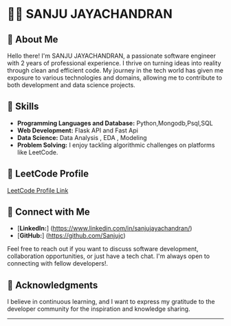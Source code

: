 # 👨‍💻 SANJU JAYACHANDRAN

## 👋 About Me
Hello there! I'm SANJU JAYACHANDRAN, a passionate software engineer with 2 years of professional experience. I thrive on turning ideas into reality through clean and efficient code. My journey in the tech world has given me exposure to various technologies and domains, allowing me to contribute to both development and data science projects.

## 🚀 Skills
- **Programming Languages and Database:** Python,Mongodb,Psql,SQL
- **Web Development:** Flask API and Fast Api
- **Data Science:** Data Analysis , EDA , Modeling
- **Problem Solving:** I enjoy tackling algorithmic challenges on platforms like LeetCode.

## 🧠 LeetCode Profile
[LeetCode Profile Link](https://leetcode.com/sanjujayachandran/)

## 🤝 Connect with Me
- [**LinkedIn:**] (https://www.linkedin.com/in/sanjujayachandran/)
- [**GitHub:**] (https://github.com/Sanjujc)

Feel free to reach out if you want to discuss software development, collaboration opportunities, or just have a tech chat. I'm always open to connecting with fellow developers!.

## 🙏 Acknowledgments
I believe in continuous learning, and I want to express my gratitude to the developer community for the inspiration and knowledge sharing.

---

